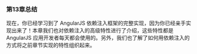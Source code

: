 ### 第13章总结

现在，你已经学习到了 AngularJS 依赖注入框架的完整实现，因为你已经亲手实现出来了！本章我们也对依赖注入的高级特性进行了介绍，这些特性都是 AngularJS 应用开发者每天都会使用的。另外，我们也了解了如何用依赖注入的方式将之前章节实现的特性组织起来。